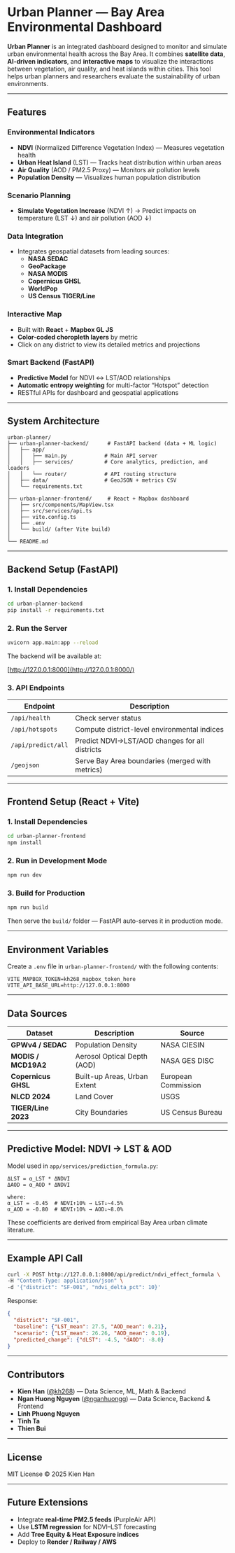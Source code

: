 
# Urban Planner — Bay Area Environmental Dashboard

**Urban Planner** is an integrated dashboard designed to monitor and simulate urban environmental health across the Bay Area.
It combines **satellite data**, **AI-driven indicators**, and **interactive maps** to visualize the interactions between vegetation, air quality, and heat islands within cities. This tool helps urban planners and researchers evaluate the sustainability of urban environments.

---

## Features

### Environmental Indicators
- **NDVI** (Normalized Difference Vegetation Index) — Measures vegetation health
- **Urban Heat Island** (LST) — Tracks heat distribution within urban areas
- **Air Quality** (AOD / PM2.5 Proxy) — Monitors air pollution levels
- **Population Density** — Visualizes human population distribution

### Scenario Planning
- **Simulate Vegetation Increase** (NDVI ↑)
  → Predict impacts on temperature (LST ↓) and air pollution (AOD ↓)

### Data Integration
- Integrates geospatial datasets from leading sources:
  - **NASA SEDAC**
  - **GeoPackage**
  - **NASA MODIS**
  - **Copernicus GHSL**
  - **WorldPop**
  - **US Census TIGER/Line**

### Interactive Map
- Built with **React** + **Mapbox GL JS**
- **Color-coded choropleth layers** by metric
- Click on any district to view its detailed metrics and projections

### Smart Backend (FastAPI)
- **Predictive Model** for NDVI ↔ LST/AOD relationships
- **Automatic entropy weighting** for multi-factor “Hotspot” detection
- RESTful APIs for dashboard and geospatial applications

---

## System Architecture

```plaintext
urban-planner/
├── urban-planner-backend/      # FastAPI backend (data + ML logic)
│   ├── app/
│   │   ├── main.py            # Main API server
│   │   ├── services/          # Core analytics, prediction, and loaders
│   │   └── router/            # API routing structure
│   ├── data/                  # GeoJSON + metrics CSV
│   └── requirements.txt
│
├── urban-planner-frontend/     # React + Mapbox dashboard
│   ├── src/components/MapView.tsx
│   ├── src/services/api.ts
│   ├── vite.config.ts
│   ├── .env
│   └── build/ (after Vite build)
│
└── README.md

```

---

## Backend Setup (FastAPI)

### 1. Install Dependencies

```bash
cd urban-planner-backend
pip install -r requirements.txt

```

### 2. Run the Server

```bash
uvicorn app.main:app --reload

```

The backend will be available at:

[http://127.0.0.1:8000](http://127.0.0.1:8000/)

### 3. API Endpoints

| Endpoint | Description |
| --- | --- |
| `/api/health` | Check server status |
| `/api/hotspots` | Compute district-level environmental indices |
| `/api/predict/all` | Predict NDVI→LST/AOD changes for all districts |
| `/geojson` | Serve Bay Area boundaries (merged with metrics) |

---

## Frontend Setup (React + Vite)

### 1. Install Dependencies

```bash
cd urban-planner-frontend
npm install

```

### 2. Run in Development Mode

```bash
npm run dev

```

### 3. Build for Production

```bash
npm run build

```

Then serve the `build/` folder — FastAPI auto-serves it in production mode.

---

## Environment Variables

Create a `.env` file in `urban-planner-frontend/` with the following contents:

```
VITE_MAPBOX_TOKEN=kh268_mapbox_token_here
VITE_API_BASE_URL=http://127.0.0.1:8000

```

---

## Data Sources

| Dataset | Description | Source |
| --- | --- | --- |
| **GPWv4 / SEDAC** | Population Density | NASA CIESIN |
| **MODIS / MCD19A2** | Aerosol Optical Depth (AOD) | NASA GES DISC |
| **Copernicus GHSL** | Built-up Areas, Urban Extent | European Commission |
| **NLCD 2024** | Land Cover | USGS |
| **TIGER/Line 2023** | City Boundaries | US Census Bureau |

---

## Predictive Model: NDVI → LST & AOD

Model used in `app/services/prediction_formula.py`:

```
ΔLST = α_LST * ΔNDVI
ΔAOD = α_AOD * ΔNDVI

where:
α_LST = -0.45  # NDVI↑10% → LST↓~4.5%
α_AOD = -0.80  # NDVI↑10% → AOD↓~8.0%

```

These coefficients are derived from empirical Bay Area urban climate literature.

---

## Example API Call

```bash
curl -X POST http://127.0.0.1:8000/api/predict/ndvi_effect_formula \
-H "Content-Type: application/json" \
-d '{"district": "SF-001", "ndvi_delta_pct": 10}'

```

Response:

```json
{
  "district": "SF-001",
  "baseline": {"LST_mean": 27.5, "AOD_mean": 0.21},
  "scenario": {"LST_mean": 26.26, "AOD_mean": 0.19},
  "predicted_change": {"dLST": -4.5, "dAOD": -8.0}
}

```

---

## Contributors

- **Kien Han** ([@kh268](https://github.com/kh268)) — Data Science, ML, Math & Backend
- **Ngan Huong Nguyen** ([@nganhuongg](https://github.com/nganhuongg)) — Data Science, Backend & Frontend
- **Linh Phuong Nguyen** 
- **Tinh Ta**
- **Thien Bui**

---

## License

MIT License © 2025 Kien Han

---

## Future Extensions

- Integrate **real-time PM2.5 feeds** (PurpleAir API)
- Use **LSTM regression** for NDVI–LST forecasting
- Add **Tree Equity & Heat Exposure indices**
- Deploy to **Render / Railway / AWS**
